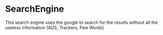 # SearchEngine
This search engine uses the google to search for the resutls without all the useless information (ADS, Trackers, Few Words)
